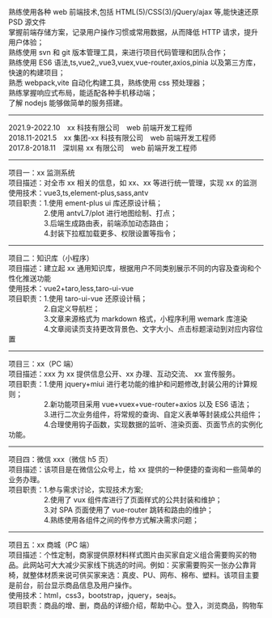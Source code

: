 熟练使用各种 web 前端技术,包括 HTML(5)/CSS(3)/jQuery/ajax 等,能快速还原 PSD 源文件  
掌握前端存储方案，记录用户操作习惯或常用数据，从而降低 HTTP 请求，提升用户体验；  
熟练使用 svn 和 git 版本管理工具，来进行项目代码管理和团队合作；  
熟练使用 ES6 语法,ts,vue2,,vue3,vuex,vue-router,axios,pinia 以及第三方库，快速的构建项目；  
熟悉 webpack,vite 自动化构建工具，熟练使用 css 预处理器；  
熟练掌握响应式布局，能适配各种手机移动端；  
了解 nodejs 能够做简单的服务搭建。

---

2021.9-2022.10&emsp;xx 科技有限公司&emsp;web 前端开发工程师  
2018.11-2021.5&emsp;xx 集团-xx 科技有限公司&emsp;web 前端开发工程师  
2017.8-2018.11&emsp;深圳易 xx 有限公司&emsp;web 前端开发工程师

---

项目一：xx 监测系统  
项目描述：对全市 xx 相关的信息，如 xx、xx 等进行统一管理，实现 xx 的监测  
使用技术：vue3,ts,element-plus,sass,antv  
项目职责：1.使用 ement-plus ui 库还原设计稿；  
&emsp;&emsp;&emsp;&emsp;&emsp;2.使用 antvL7/plot 进行地图绘制、打点；  
&emsp;&emsp;&emsp;&emsp;&emsp;3.后端生成路由表，前端添加动态路由；  
&emsp;&emsp;&emsp;&emsp;&emsp;4.封装下拉框加载更多、权限设置等指令；

---

项目二：知识库（小程序）  
 项目描述：建立起 xx 通用知识库，根据用户不同类别展示不同的内容及查询和个性化推送功能  
 使用技术：vue2+taro,less,taro-ui-vue  
项目职责：1.使用 taro-ui-vue 还原设计稿；  
&emsp;&emsp;&emsp;&emsp;&emsp;2.自定义导航栏；  
&emsp;&emsp;&emsp;&emsp;&emsp;3.文章来源格式为 markdown 格式，小程序利用 wemark 库渲染  
&emsp;&emsp;&emsp;&emsp;&emsp;4.文章阅读页支持更改背景色、文字大小、点击标题滚动到对应内容位置

---

项目三：xx（PC 端）  
项目描述：xxx 为 xx 提供信息公开、xx 办理、互动交流、 xx 宣传服务。  
项目职责：1.使用 jquery+miui 进行老功能的维护和问题修改,封装公用的计算规则；  
&emsp;&emsp;&emsp;&emsp;&emsp;2.新功能项目采用 vue+vuex+vue-router+axios 以及 ES6 语法；  
&emsp;&emsp;&emsp;&emsp;&emsp;3.进行二次业务组件，将常规的查询、自定义表单等封装成公共组件；  
&emsp;&emsp;&emsp;&emsp;&emsp;4.合理使用钩子函数，实现数据的监听、渲染页面、页面节点的实例化功能。

---

项目四：微信 xxx（微信 h5 页）  
项目描述：该项目是在微信公众号上，给 xx 提供的一种便捷的查询和一些简单的业务办理。  
项目职责：1.参与需求讨论，实现技术方案;  
&emsp;&emsp;&emsp;&emsp;&emsp;2.使用了 vux 组件库进行了页面样式的公共封装和维护；  
&emsp;&emsp;&emsp;&emsp;&emsp;3.对 SPA 页面使用了 vue-router 跳转和路由的维护；  
&emsp;&emsp;&emsp;&emsp;&emsp;4.熟练使用各组件之间的传参方式解决需求问题；

---

项目五：xx 商城（PC 端）  
项目描述：个性定制，商家提供原材料样式图片由买家自定义组合需要购买的物品。此网站可大大减少买家线下挑选的时间。例如：买家需要购买一张办公靠背椅，就整体材质来说可供买家来选：真皮、PU、网布、棉布、塑料。该项目主要是前台，前台显示商品信息及用户操作。  
使用技术：html，css3，bootstrap，jquery，seajs。  
项目职责：商品的增、删，商品的详细介绍，帮助中心。登入，浏览商品，购物车
